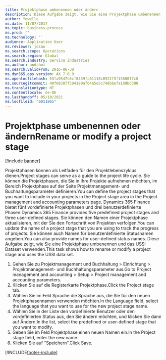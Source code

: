```yaml
---
title: Projektphase umbenennen oder ändern
description: Diese Aufgabe zeigt, wie Sie eine Projektphase umbenennen oder ändern.
author: Yowelle
ms.date: 11/07/2017
ms.topic: business-process
ms.prod: ''
ms.technology: ''
audience: Application User
ms.reviewer: josaw
ms.search.scope: Operations
ms.search.region: Global
ms.search.industry: Service industries
ms.author: andchoi
ms.search.validFrom: 2016-06-30
ms.dyn365.ops.version: AX 7.0.0
ms.openlocfilehash: 53fa9547c6cf8439fc61118c0922f5f15800f7c8
ms.sourcegitcommit: 40f68387f594180af64a5e5c748b6efa188bd300
ms.translationtype: HT
ms.contentlocale: de-DE
ms.lasthandoff: 05/10/2021
ms.locfileid: "6011865"
---
```

# <a name="rename-or-modify-a-project-stage"></a><span data-ttu-id="1f426-103">Projektphase umbenennen oder ändern</span><span class="sxs-lookup"><span data-stu-id="1f426-103">Rename or modify a project stage</span></span>

[!include [banner](../../includes/banner.md)]

<span data-ttu-id="1f426-104">Projektphasen können als Leitfaden für den Projektlebenszyklus dienen.</span><span class="sxs-lookup"><span data-stu-id="1f426-104">Project stages can serve as a guide to the project life cycle.</span></span> <span data-ttu-id="1f426-105">Sie können die Projektphasen, die Sie in Ihre Projekte aufnehmen möchten, im Bereich Projektphase auf der Seite Projektmanagement- und Buchhaltungsparameter definieren.</span><span class="sxs-lookup"><span data-stu-id="1f426-105">You can define the project stages that you want to include in your projects in the Project stage area in the Project management and accounting parameters page.</span></span> <span data-ttu-id="1f426-106">Dynamics 365 Finance bietet fünf vordefinierte Projektphasen und drei benutzerdefinierte Phasen.</span><span class="sxs-lookup"><span data-stu-id="1f426-106">Dynamics 365 Finance provides five predefined project stages and three user-defined stages.</span></span> <span data-ttu-id="1f426-107">Sie können den Namen einer Projektphase aktualisieren, mit der Sie den Fortschritt von Projekten verfolgen.</span><span class="sxs-lookup"><span data-stu-id="1f426-107">You can update the name of a project stage that you are using to track the progress of projects.</span></span> <span data-ttu-id="1f426-108">Sie können auch Namen für benutzerdefinierte Statusnamen angeben.</span><span class="sxs-lookup"><span data-stu-id="1f426-108">You can also provide names for user-defined status names.</span></span> <span data-ttu-id="1f426-109">Diese Aufgabe zeigt, wie Sie eine Projektphase umbenennen und das USSI Dataset verwenden.</span><span class="sxs-lookup"><span data-stu-id="1f426-109">This task shows how to rename or modify a project stage and uses the USSI data set.</span></span>

1. <span data-ttu-id="1f426-110">Gehen Sie zu Projektmanagement und Buchhaltung > Einrichtung > Projektmanagement- und Buchhaltungsparameter aus.</span><span class="sxs-lookup"><span data-stu-id="1f426-110">Go to Project management and accounting > Setup > Project management and accounting parameters.</span></span>
2. <span data-ttu-id="1f426-111">Klicken Sie auf die Registerkarte Projektphase.</span><span class="sxs-lookup"><span data-stu-id="1f426-111">Click the Project stage tab.</span></span>
3. <span data-ttu-id="1f426-112">Wählen Sie im Feld Sprache die Sprache aus, die Sie für den neuen Projektphasennamen verwenden möchten.</span><span class="sxs-lookup"><span data-stu-id="1f426-112">In the Language field, select the language that you want to use for the new project stage name.</span></span>
4. <span data-ttu-id="1f426-113">Wählen Sie in der Liste den vordefinierte Benutzer oder den vordefinierten Status aus, den Sie ändern möchten, und klicken Sie dann auf Ändern.</span><span class="sxs-lookup"><span data-stu-id="1f426-113">In the list, select the predefined or user-defined stage that you want to modify.</span></span> 
5. <span data-ttu-id="1f426-114">Geben Sie im Feld Projektphase einen neuen Namen ein.</span><span class="sxs-lookup"><span data-stu-id="1f426-114">In the Project stage field, enter the new name.</span></span>
6. <span data-ttu-id="1f426-115">Klicken Sie auf "Speichern".</span><span class="sxs-lookup"><span data-stu-id="1f426-115">Click Save.</span></span>


[!INCLUDE[footer-include](../../includes/footer-banner.md)]